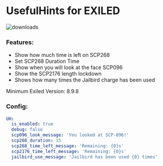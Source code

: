 # UsefulHints for EXILED

![downloads](https://img.shields.io/github/downloads/Vretu-Dev/UsefulHints/total)

### Features:
- Show how much time is left on SCP268
- Set SCP268 Duration Time
- Show when you will look at the face SCP096
- Show the SCP2176 length lockdown
- Shows how many times the Jailbird charge has been used

Minimum Exiled Version: 8.9.8

### Config:

```yaml
UH:
  is_enabled: true
  debug: false
  scp096_look_message: 'You looked at SCP-096!'
  scp268_duration: 15
  scp268_time_left_message: 'Remaining: {0}s'
  scp2176_time_left_message: 'Remaining: {0}s'
  jailbird_use_message: 'Jailbird has been used {0} times'
```
